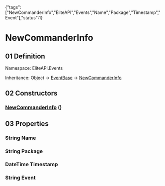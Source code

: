 {"tags":["NewCommanderInfo","EliteAPI","Events","Name","Package","Timestamp","Event"],"status":1}

# NewCommanderInfo

## 01 Definition

Namespace: <span class='code'>EliteAPI.Events</span>

Inheritance: <span class='code'>Object</span> → <span class='code'>[EventBase](../../EliteAPI/Events/EventBase.html)</span> → <span class='code'>[NewCommanderInfo](../../EliteAPI/Events/NewCommanderInfo.html)</span>

## 02 Constructors

### <span class='code'>[NewCommanderInfo](../../EliteAPI/Events/NewCommanderInfo.html)</span> ()

## 03 Properties

### <span class='code'>String</span> Name

### <span class='code'>String</span> Package

### <span class='code'>DateTime</span> Timestamp

### <span class='code'>String</span> Event

